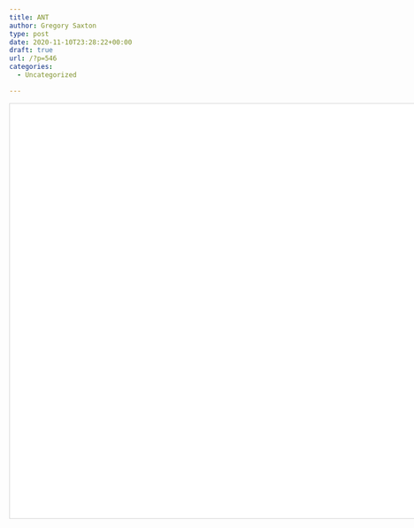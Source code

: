 ```yaml
---
title: ANT
author: Gregory Saxton
type: post
date: 2020-11-10T23:28:22+00:00
draft: true
url: /?p=546
categories:
  - Uncategorized

---
```

<link rel="stylesheet" href="https://cdnjs.cloudflare.com/ajax/libs/vis/4.16.1/vis.css" type="text/css" />
<script type="text/javascript" src="https://cdnjs.cloudflare.com/ajax/libs/vis/4.16.1/vis-network.min.js"> </script>

<!-- <link rel="stylesheet" href="../node_modules/vis/dist/vis.min.css" type="text/css" />
<script type="text/javascript" src="../node_modules/vis/dist/vis.js"> </script>-->

<style type="text/css">

        #mynetwork {
            width: 1500px;
            height: 750px;
            background-color: #ffffff;
            border: 1px solid lightgray;
            position: relative;
            float: left;
        }

        

        

        
</style>

<div id = "mynetwork"></div>


<script type="text/javascript">

    // initialize global variables.
    var edges;
    var nodes;
    var network; 
    var container;
    var options, data;

    
    // This method is responsible for drawing the graph, returns the drawn network
    function drawGraph() {
        var container = document.getElementById('mynetwork');
        
        

        // parsing and collecting nodes and edges from the python
        nodes = new vis.DataSet([{"id": "Budget Uncertainty", "label": "Budget Uncertainty", "shape": "dot", "title": "Budget Uncertainty Neighbors:\u003cbr\u003eSpending Allocation", "value": 1}, {"id": "Spending Allocation", "label": "Spending Allocation", "shape": "dot", "title": "Spending Allocation Neighbors:\u003cbr\u003e", "value": 0}, {"id": "Institution Type (Public vs. Private College)", "label": "Institution Type (Public vs. Private College)", "shape": "dot", "title": "Institution Type (Public vs. Private College) Neighbors:\u003cbr\u003eInvestment Accounting Method", "value": 1}, {"id": "Investment Accounting Method", "label": "Investment Accounting Method", "shape": "dot", "title": "Investment Accounting Method Neighbors:\u003cbr\u003e", "value": 0}, {"id": "Endowment Size", "label": "Endowment Size", "shape": "dot", "title": "Endowment Size Neighbors:\u003cbr\u003eInvestment Accounting Method", "value": 1}, {"id": "Endowment Returns", "label": "Endowment Returns", "shape": "dot", "title": "Endowment Returns Neighbors:\u003cbr\u003eInvestment Accounting Method", "value": 1}, {"id": "Debt Capacity", "label": "Debt Capacity", "shape": "dot", "title": "Debt Capacity Neighbors:\u003cbr\u003eInvestment Accounting Method", "value": 1}, {"id": "Tax on Unrelated Business Income", "label": "Tax on Unrelated Business Income", "shape": "dot", "title": "Tax on Unrelated Business Income Neighbors:\u003cbr\u003eSpending Allocation", "value": 1}, {"id": "Changes in Program Spending", "label": "Changes in Program Spending", "shape": "dot", "title": "Changes in Program Spending Neighbors:\u003cbr\u003eExecutive Compensation", "value": 1}, {"id": "Executive Compensation", "label": "Executive Compensation", "shape": "dot", "title": "Executive Compensation Neighbors:\u003cbr\u003eGovernment Grants\u003cbr\u003eProgram Service Revenues\u003cbr\u003eDonations", "value": 3}, {"id": "Donations", "label": "Donations", "shape": "dot", "title": "Donations Neighbors:\u003cbr\u003e", "value": 0}, {"id": "Government Grants", "label": "Government Grants", "shape": "dot", "title": "Government Grants Neighbors:\u003cbr\u003e", "value": 0}, {"id": "Program Service Revenues", "label": "Program Service Revenues", "shape": "dot", "title": "Program Service Revenues Neighbors:\u003cbr\u003e", "value": 0}, {"id": "Changes in Program Spending Ratio", "label": "Changes in Program Spending Ratio", "shape": "dot", "title": "Changes in Program Spending Ratio Neighbors:\u003cbr\u003eExecutive Compensation", "value": 1}, {"id": "Changes in Revenue Received", "label": "Changes in Revenue Received", "shape": "dot", "title": "Changes in Revenue Received Neighbors:\u003cbr\u003eExecutive Compensation", "value": 1}, {"id": "Efficiency", "label": "Efficiency", "shape": "dot", "title": "Efficiency Neighbors:\u003cbr\u003eExecutive Compensation\u003cbr\u003eBonus Pay", "value": 2}, {"id": "Bonus Pay", "label": "Bonus Pay", "shape": "dot", "title": "Bonus Pay Neighbors:\u003cbr\u003eDonations\u003cbr\u003eProfitability", "value": 2}, {"id": "Income Tax Exemption", "label": "Income Tax Exemption", "shape": "dot", "title": "Income Tax Exemption Neighbors:\u003cbr\u003eTax Evasion\u003cbr\u003eMisallocation of Resources", "value": 2}, {"id": "Misallocation of Resources", "label": "Misallocation of Resources", "shape": "dot", "title": "Misallocation of Resources Neighbors:\u003cbr\u003e", "value": 0}, {"id": "Tax Evasion", "label": "Tax Evasion", "shape": "dot", "title": "Tax Evasion Neighbors:\u003cbr\u003e", "value": 0}, {"id": "Minimum Distribution Requirement", "label": "Minimum Distribution Requirement", "shape": "dot", "title": "Minimum Distribution Requirement Neighbors:\u003cbr\u003ePrivate Foundation Distributions", "value": 1}, {"id": "Private Foundation Distributions", "label": "Private Foundation Distributions", "shape": "dot", "title": "Private Foundation Distributions Neighbors:\u003cbr\u003e", "value": 0}, {"id": "Dual Tax Rate Regime", "label": "Dual Tax Rate Regime", "shape": "dot", "title": "Dual Tax Rate Regime Neighbors:\u003cbr\u003ePrivate Foundation Distributions", "value": 1}, {"id": "Excess Endowment", "label": "Excess Endowment", "shape": "dot", "title": "Excess Endowment Neighbors:\u003cbr\u003eExecutive Compensation\u003cbr\u003eEfficiency", "value": 2}, {"id": "Joint Cost Allocations", "label": "Joint Cost Allocations", "shape": "dot", "title": "Joint Cost Allocations Neighbors:\u003cbr\u003eProgram Expense Ratio Management", "value": 1}, {"id": "Program Expense Ratio Management", "label": "Program Expense Ratio Management", "shape": "dot", "title": "Program Expense Ratio Management Neighbors:\u003cbr\u003e", "value": 0}, {"id": "Managerial Incentives", "label": "Managerial Incentives", "shape": "dot", "title": "Managerial Incentives Neighbors:\u003cbr\u003eExpense Misreporting", "value": 1}, {"id": "Expense Misreporting", "label": "Expense Misreporting", "shape": "dot", "title": "Expense Misreporting Neighbors:\u003cbr\u003e", "value": 0}, {"id": "Professionalism", "label": "Professionalism", "shape": "dot", "title": "Professionalism Neighbors:\u003cbr\u003eExpense Misreporting", "value": 1}, {"id": "Accounting Sophistication", "label": "Accounting Sophistication", "shape": "dot", "title": "Accounting Sophistication Neighbors:\u003cbr\u003eExpense Misreporting", "value": 1}, {"id": "External Monitoring", "label": "External Monitoring", "shape": "dot", "title": "External Monitoring Neighbors:\u003cbr\u003eExpense Misreporting", "value": 1}, {"id": "Financial Incentives", "label": "Financial Incentives", "shape": "dot", "title": "Financial Incentives Neighbors:\u003cbr\u003eExpense Misreporting", "value": 1}, {"id": "Complexity", "label": "Complexity", "shape": "dot", "title": "Complexity Neighbors:\u003cbr\u003eInternal Control Deficiencies", "value": 1}, {"id": "Internal Control Deficiencies", "label": "Internal Control Deficiencies", "shape": "dot", "title": "Internal Control Deficiencies Neighbors:\u003cbr\u003ePublic Support\u003cbr\u003eGovernment Contributions", "value": 2}, {"id": "Public Support", "label": "Public Support", "shape": "dot", "title": "Public Support Neighbors:\u003cbr\u003e", "value": 0}, {"id": "Government Contributions", "label": "Government Contributions", "shape": "dot", "title": "Government Contributions Neighbors:\u003cbr\u003e", "value": 0}, {"id": "Financial Health", "label": "Financial Health", "shape": "dot", "title": "Financial Health Neighbors:\u003cbr\u003eInternal Control Deficiencies", "value": 1}, {"id": "Size", "label": "Size", "shape": "dot", "title": "Size Neighbors:\u003cbr\u003eInternal Control Deficiencies", "value": 1}, {"id": "Newness of Federal Funding", "label": "Newness of Federal Funding", "shape": "dot", "title": "Newness of Federal Funding Neighbors:\u003cbr\u003eInternal Control Deficiencies", "value": 1}, {"id": "Growth", "label": "Growth", "shape": "dot", "title": "Growth Neighbors:\u003cbr\u003eInternal Control Deficiencies", "value": 1}, {"id": "Accounting Performance (Below/Above Benchmark)", "label": "Accounting Performance (Below/Above Benchmark)", "shape": "dot", "title": "Accounting Performance (Below/Above Benchmark) Neighbors:\u003cbr\u003eEarnings Management", "value": 1}, {"id": "Earnings Management", "label": "Earnings Management", "shape": "dot", "title": "Earnings Management Neighbors:\u003cbr\u003e", "value": 0}, {"id": "Pay-for-Performance Incentives", "label": "Pay-for-Performance Incentives", "shape": "dot", "title": "Pay-for-Performance Incentives Neighbors:\u003cbr\u003eEarnings Management", "value": 1}, {"id": "Normative Institutional Pressure", "label": "Normative Institutional Pressure", "shape": "dot", "title": "Normative Institutional Pressure Neighbors:\u003cbr\u003eCost Shifting", "value": 1}, {"id": "Cost Shifting", "label": "Cost Shifting", "shape": "dot", "title": "Cost Shifting Neighbors:\u003cbr\u003e", "value": 0}, {"id": "Regulative Institutional Pressure (Oversight)", "label": "Regulative Institutional Pressure (Oversight)", "shape": "dot", "title": "Regulative Institutional Pressure (Oversight) Neighbors:\u003cbr\u003eCost Shifting", "value": 1}, {"id": "Donations Reliance", "label": "Donations Reliance", "shape": "dot", "title": "Donations Reliance Neighbors:\u003cbr\u003eCost Shifting", "value": 1}, {"id": "Board Size", "label": "Board Size", "shape": "dot", "title": "Board Size Neighbors:\u003cbr\u003eFinancial Performance\u003cbr\u003eManagerial Incentives", "value": 2}, {"id": "Financial Performance", "label": "Financial Performance", "shape": "dot", "title": "Financial Performance Neighbors:\u003cbr\u003e", "value": 0}, {"id": "# of Programs", "label": "# of Programs", "shape": "dot", "title": "# of Programs Neighbors:\u003cbr\u003eBoard Size", "value": 1}, {"id": "Low-Quality Program Ratio", "label": "Low-Quality Program Ratio", "shape": "dot", "title": "Low-Quality Program Ratio Neighbors:\u003cbr\u003eDonations", "value": 1}, {"id": "Financial Data Availability", "label": "Financial Data Availability", "shape": "dot", "title": "Financial Data Availability Neighbors:\u003cbr\u003eDonations", "value": 1}, {"id": "Donor Sophistication", "label": "Donor Sophistication", "shape": "dot", "title": "Donor Sophistication Neighbors:\u003cbr\u003eDonations", "value": 1}, {"id": "Tax Incentives", "label": "Tax Incentives", "shape": "dot", "title": "Tax Incentives Neighbors:\u003cbr\u003eDonations", "value": 1}, {"id": "Outsourced Management", "label": "Outsourced Management", "shape": "dot", "title": "Outsourced Management Neighbors:\u003cbr\u003eFinancial Reporting Quality", "value": 1}, {"id": "Financial Reporting Quality", "label": "Financial Reporting Quality", "shape": "dot", "title": "Financial Reporting Quality Neighbors:\u003cbr\u003e", "value": 0}, {"id": "Board of Director Monitoring", "label": "Board of Director Monitoring", "shape": "dot", "title": "Board of Director Monitoring Neighbors:\u003cbr\u003eFinancial Reporting Quality", "value": 1}, {"id": "Audit Quality", "label": "Audit Quality", "shape": "dot", "title": "Audit Quality Neighbors:\u003cbr\u003eFinancial Reporting Quality", "value": 1}, {"id": "Capital Provider Monitoring", "label": "Capital Provider Monitoring", "shape": "dot", "title": "Capital Provider Monitoring Neighbors:\u003cbr\u003eFinancial Reporting Quality", "value": 1}, {"id": "External and Internal Regulatory Oversight", "label": "External and Internal Regulatory Oversight", "shape": "dot", "title": "External and Internal Regulatory Oversight Neighbors:\u003cbr\u003eFinancial Reporting Quality", "value": 1}, {"id": "Nonprofit Orientation (Service-Oriented vs. Charitable)", "label": "Nonprofit Orientation (Service-Oriented vs. Charitable)", "shape": "dot", "title": "Nonprofit Orientation (Service-Oriented vs. Charitable) Neighbors:\u003cbr\u003eDonations", "value": 1}, {"id": "Governance (Formal Written Policies)", "label": "Governance (Formal Written Policies)", "shape": "dot", "title": "Governance (Formal Written Policies) Neighbors:\u003cbr\u003eDonations", "value": 1}, {"id": "Governance (Independent Audit and Audit Committee)", "label": "Governance (Independent Audit and Audit Committee)", "shape": "dot", "title": "Governance (Independent Audit and Audit Committee) Neighbors:\u003cbr\u003eDonations", "value": 1}, {"id": "Governance (Executive Compensation Review and Approval Policies)", "label": "Governance (Executive Compensation Review and Approval Policies)", "shape": "dot", "title": "Governance (Executive Compensation Review and Approval Policies) Neighbors:\u003cbr\u003eDonations", "value": 1}, {"id": "Governance (Board Oversight)", "label": "Governance (Board Oversight)", "shape": "dot", "title": "Governance (Board Oversight) Neighbors:\u003cbr\u003eDonations", "value": 1}, {"id": "Governance (Board Management Weaknesses)", "label": "Governance (Board Management Weaknesses)", "shape": "dot", "title": "Governance (Board Management Weaknesses) Neighbors:\u003cbr\u003eDonations", "value": 1}, {"id": "Governance (Accessibility of Financial Information)", "label": "Governance (Accessibility of Financial Information)", "shape": "dot", "title": "Governance (Accessibility of Financial Information) Neighbors:\u003cbr\u003eDonations", "value": 1}, {"id": "Governance (Documentation of Board and Committee Meetings)", "label": "Governance (Documentation of Board and Committee Meetings)", "shape": "dot", "title": "Governance (Documentation of Board and Committee Meetings) Neighbors:\u003cbr\u003eDonations", "value": 1}, {"id": "Earnings", "label": "Earnings", "shape": "dot", "title": "Earnings Neighbors:\u003cbr\u003eEarnings Management", "value": 1}, {"id": "Leverage", "label": "Leverage", "shape": "dot", "title": "Leverage Neighbors:\u003cbr\u003eEarnings Management", "value": 1}, {"id": "Pension Plan Funding Level", "label": "Pension Plan Funding Level", "shape": "dot", "title": "Pension Plan Funding Level Neighbors:\u003cbr\u003eEarnings Management", "value": 1}, {"id": "External Auditor Oversight", "label": "External Auditor Oversight", "shape": "dot", "title": "External Auditor Oversight Neighbors:\u003cbr\u003eEarnings Management", "value": 1}, {"id": "Organizational Type (Nonprofit vs. For-Profit)", "label": "Organizational Type (Nonprofit vs. For-Profit)", "shape": "dot", "title": "Organizational Type (Nonprofit vs. For-Profit) Neighbors:\u003cbr\u003eEarnings Management", "value": 1}, {"id": "California Nonprofit Integrity Act", "label": "California Nonprofit Integrity Act", "shape": "dot", "title": "California Nonprofit Integrity Act Neighbors:\u003cbr\u003eExecutive Compensation", "value": 1}, {"id": "Pay-for-Performance Sensitivities", "label": "Pay-for-Performance Sensitivities", "shape": "dot", "title": "Pay-for-Performance Sensitivities Neighbors:\u003cbr\u003eCharity Care", "value": 1}, {"id": "Charity Care", "label": "Charity Care", "shape": "dot", "title": "Charity Care Neighbors:\u003cbr\u003eEarnings Management", "value": 1}, {"id": "Organization Type (Nonprofit vs. For-Profit)", "label": "Organization Type (Nonprofit vs. For-Profit)", "shape": "dot", "title": "Organization Type (Nonprofit vs. For-Profit) Neighbors:\u003cbr\u003eCharity Care", "value": 1}, {"id": "Geographical Proximity of Tax Providers", "label": "Geographical Proximity of Tax Providers", "shape": "dot", "title": "Geographical Proximity of Tax Providers Neighbors:\u003cbr\u003eTax Service Provider Choice", "value": 1}, {"id": "Tax Service Provider Choice", "label": "Tax Service Provider Choice", "shape": "dot", "title": "Tax Service Provider Choice Neighbors:\u003cbr\u003eExecutive Compensation Misreporting\u003cbr\u003eDonations", "value": 2}, {"id": "Executive Compensation Misreporting", "label": "Executive Compensation Misreporting", "shape": "dot", "title": "Executive Compensation Misreporting Neighbors:\u003cbr\u003e", "value": 0}, {"id": "Local Availability of Professional Tax Knowledge", "label": "Local Availability of Professional Tax Knowledge", "shape": "dot", "title": "Local Availability of Professional Tax Knowledge Neighbors:\u003cbr\u003eTax Service Provider Choice", "value": 1}, {"id": "Transparency of Expense Reporting Disclosures", "label": "Transparency of Expense Reporting Disclosures", "shape": "dot", "title": "Transparency of Expense Reporting Disclosures Neighbors:\u003cbr\u003eDirector Monitoring", "value": 1}, {"id": "Director Monitoring", "label": "Director Monitoring", "shape": "dot", "title": "Director Monitoring Neighbors:\u003cbr\u003e", "value": 0}, {"id": "Donor Evaluation Focus (Financially-Focused vs. Balanced)", "label": "Donor Evaluation Focus (Financially-Focused vs. Balanced)", "shape": "dot", "title": "Donor Evaluation Focus (Financially-Focused vs. Balanced) Neighbors:\u003cbr\u003eDirector Monitoring", "value": 1}, {"id": "Non-Financial Performance", "label": "Non-Financial Performance", "shape": "dot", "title": "Non-Financial Performance Neighbors:\u003cbr\u003eDirector Monitoring", "value": 1}, {"id": "Premanaged Earnings", "label": "Premanaged Earnings", "shape": "dot", "title": "Premanaged Earnings Neighbors:\u003cbr\u003eEarnings Management", "value": 1}, {"id": "Existence of Third-Party Ratings", "label": "Existence of Third-Party Ratings", "shape": "dot", "title": "Existence of Third-Party Ratings Neighbors:\u003cbr\u003eDonations", "value": 1}, {"id": "Number of Third-Party Ratings", "label": "Number of Third-Party Ratings", "shape": "dot", "title": "Number of Third-Party Ratings Neighbors:\u003cbr\u003eDonations", "value": 1}, {"id": "Non-Neutral Third-Party Ratings", "label": "Non-Neutral Third-Party Ratings", "shape": "dot", "title": "Non-Neutral Third-Party Ratings Neighbors:\u003cbr\u003eDonations", "value": 1}, {"id": "Consistent Third-Party Ratings", "label": "Consistent Third-Party Ratings", "shape": "dot", "title": "Consistent Third-Party Ratings Neighbors:\u003cbr\u003eDonations", "value": 1}, {"id": "Audit Partner Tenure", "label": "Audit Partner Tenure", "shape": "dot", "title": "Audit Partner Tenure Neighbors:\u003cbr\u003eSeverity of Reported Internal Control Deficiencies\u003cbr\u003eInternal Control Report Quality", "value": 2}, {"id": "Internal Control Report Quality", "label": "Internal Control Report Quality", "shape": "dot", "title": "Internal Control Report Quality Neighbors:\u003cbr\u003e", "value": 0}, {"id": "Severity of Reported Internal Control Deficiencies", "label": "Severity of Reported Internal Control Deficiencies", "shape": "dot", "title": "Severity of Reported Internal Control Deficiencies Neighbors:\u003cbr\u003e", "value": 0}, {"id": "Audit Partner Changes", "label": "Audit Partner Changes", "shape": "dot", "title": "Audit Partner Changes Neighbors:\u003cbr\u003eSeverity of Reported Internal Control Deficiencies\u003cbr\u003eInternal Control Report Quality", "value": 2}, {"id": "Profitability", "label": "Profitability", "shape": "dot", "title": "Profitability Neighbors:\u003cbr\u003eBonus Pay", "value": 1}, {"id": "Revenue Generation", "label": "Revenue Generation", "shape": "dot", "title": "Revenue Generation Neighbors:\u003cbr\u003eBonus Pay", "value": 1}, {"id": "Competition", "label": "Competition", "shape": "dot", "title": "Competition Neighbors:\u003cbr\u003eBonus Pay", "value": 1}]);
        edges = new vis.DataSet([{"arrows": "to", "from": "Budget Uncertainty", "to": "Spending Allocation", "width": 1}, {"arrows": "to", "from": "Institution Type (Public vs. Private College)", "to": "Investment Accounting Method", "width": 1}, {"arrows": "to", "from": "Endowment Size", "to": "Investment Accounting Method", "width": 1}, {"arrows": "to", "from": "Endowment Returns", "to": "Investment Accounting Method", "width": 1}, {"arrows": "to", "from": "Debt Capacity", "to": "Investment Accounting Method", "width": 1}, {"arrows": "to", "from": "Tax on Unrelated Business Income", "to": "Spending Allocation", "width": 1}, {"arrows": "to", "from": "Changes in Program Spending", "to": "Executive Compensation", "width": 1}, {"arrows": "to", "from": "Executive Compensation", "to": "Donations", "width": 1}, {"arrows": "to", "from": "Executive Compensation", "to": "Government Grants", "width": 1}, {"arrows": "to", "from": "Executive Compensation", "to": "Program Service Revenues", "width": 1}, {"arrows": "to", "from": "Changes in Program Spending Ratio", "to": "Executive Compensation", "width": 1}, {"arrows": "to", "from": "Changes in Revenue Received", "to": "Executive Compensation", "width": 1}, {"arrows": "to", "from": "Efficiency", "to": "Executive Compensation", "width": 1}, {"arrows": "to", "from": "Efficiency", "to": "Bonus Pay", "width": 1}, {"arrows": "to", "from": "Income Tax Exemption", "to": "Misallocation of Resources", "width": 1}, {"arrows": "to", "from": "Income Tax Exemption", "to": "Tax Evasion", "width": 1}, {"arrows": "to", "from": "Minimum Distribution Requirement", "to": "Private Foundation Distributions", "width": 1}, {"arrows": "to", "from": "Dual Tax Rate Regime", "to": "Private Foundation Distributions", "width": 1}, {"arrows": "to", "from": "Excess Endowment", "to": "Efficiency", "width": 1}, {"arrows": "to", "from": "Excess Endowment", "to": "Executive Compensation", "width": 1}, {"arrows": "to", "from": "Joint Cost Allocations", "to": "Program Expense Ratio Management", "width": 1}, {"arrows": "to", "from": "Managerial Incentives", "to": "Expense Misreporting", "width": 1}, {"arrows": "to", "from": "Professionalism", "to": "Expense Misreporting", "width": 1}, {"arrows": "to", "from": "Accounting Sophistication", "to": "Expense Misreporting", "width": 1}, {"arrows": "to", "from": "External Monitoring", "to": "Expense Misreporting", "width": 1}, {"arrows": "to", "from": "Financial Incentives", "to": "Expense Misreporting", "width": 1}, {"arrows": "to", "from": "Complexity", "to": "Internal Control Deficiencies", "width": 1}, {"arrows": "to", "from": "Internal Control Deficiencies", "to": "Public Support", "width": 1}, {"arrows": "to", "from": "Internal Control Deficiencies", "to": "Government Contributions", "width": 1}, {"arrows": "to", "from": "Financial Health", "to": "Internal Control Deficiencies", "width": 1}, {"arrows": "to", "from": "Size", "to": "Internal Control Deficiencies", "width": 1}, {"arrows": "to", "from": "Newness of Federal Funding", "to": "Internal Control Deficiencies", "width": 1}, {"arrows": "to", "from": "Growth", "to": "Internal Control Deficiencies", "width": 1}, {"arrows": "to", "from": "Accounting Performance (Below/Above Benchmark)", "to": "Earnings Management", "width": 1}, {"arrows": "to", "from": "Pay-for-Performance Incentives", "to": "Earnings Management", "width": 1}, {"arrows": "to", "from": "Normative Institutional Pressure", "to": "Cost Shifting", "width": 1}, {"arrows": "to", "from": "Regulative Institutional Pressure (Oversight)", "to": "Cost Shifting", "width": 1}, {"arrows": "to", "from": "Donations Reliance", "to": "Cost Shifting", "width": 1}, {"arrows": "to", "from": "Board Size", "to": "Managerial Incentives", "width": 1}, {"arrows": "to", "from": "Board Size", "to": "Financial Performance", "width": 1}, {"arrows": "to", "from": "# of Programs", "to": "Board Size", "width": 1}, {"arrows": "to", "from": "Low-Quality Program Ratio", "to": "Donations", "width": 1}, {"arrows": "to", "from": "Financial Data Availability", "to": "Donations", "width": 1}, {"arrows": "to", "from": "Donor Sophistication", "to": "Donations", "width": 2}, {"arrows": "to", "from": "Tax Incentives", "to": "Donations", "width": 1}, {"arrows": "to", "from": "Outsourced Management", "to": "Financial Reporting Quality", "width": 1}, {"arrows": "to", "from": "Board of Director Monitoring", "to": "Financial Reporting Quality", "width": 1}, {"arrows": "to", "from": "Audit Quality", "to": "Financial Reporting Quality", "width": 1}, {"arrows": "to", "from": "Capital Provider Monitoring", "to": "Financial Reporting Quality", "width": 1}, {"arrows": "to", "from": "External and Internal Regulatory Oversight", "to": "Financial Reporting Quality", "width": 1}, {"arrows": "to", "from": "Nonprofit Orientation (Service-Oriented vs. Charitable)", "to": "Donations", "width": 1}, {"arrows": "to", "from": "Governance (Formal Written Policies)", "to": "Donations", "width": 1}, {"arrows": "to", "from": "Governance (Independent Audit and Audit Committee)", "to": "Donations", "width": 1}, {"arrows": "to", "from": "Governance (Executive Compensation Review and Approval Policies)", "to": "Donations", "width": 1}, {"arrows": "to", "from": "Governance (Board Oversight)", "to": "Donations", "width": 1}, {"arrows": "to", "from": "Governance (Board Management Weaknesses)", "to": "Donations", "width": 1}, {"arrows": "to", "from": "Governance (Accessibility of Financial Information)", "to": "Donations", "width": 1}, {"arrows": "to", "from": "Governance (Documentation of Board and Committee Meetings)", "to": "Donations", "width": 1}, {"arrows": "to", "from": "Earnings", "to": "Earnings Management", "width": 1}, {"arrows": "to", "from": "Leverage", "to": "Earnings Management", "width": 1}, {"arrows": "to", "from": "Pension Plan Funding Level", "to": "Earnings Management", "width": 1}, {"arrows": "to", "from": "External Auditor Oversight", "to": "Earnings Management", "width": 1}, {"arrows": "to", "from": "Organizational Type (Nonprofit vs. For-Profit)", "to": "Earnings Management", "width": 1}, {"arrows": "to", "from": "California Nonprofit Integrity Act", "to": "Executive Compensation", "width": 1}, {"arrows": "to", "from": "Pay-for-Performance Sensitivities", "to": "Charity Care", "width": 1}, {"arrows": "to", "from": "Charity Care", "to": "Earnings Management", "width": 1}, {"arrows": "to", "from": "Organization Type (Nonprofit vs. For-Profit)", "to": "Charity Care", "width": 1}, {"arrows": "to", "from": "Geographical Proximity of Tax Providers", "to": "Tax Service Provider Choice", "width": 1}, {"arrows": "to", "from": "Tax Service Provider Choice", "to": "Executive Compensation Misreporting", "width": 1}, {"arrows": "to", "from": "Tax Service Provider Choice", "to": "Donations", "width": 1}, {"arrows": "to", "from": "Local Availability of Professional Tax Knowledge", "to": "Tax Service Provider Choice", "width": 1}, {"arrows": "to", "from": "Transparency of Expense Reporting Disclosures", "to": "Director Monitoring", "width": 1}, {"arrows": "to", "from": "Donor Evaluation Focus (Financially-Focused vs. Balanced)", "to": "Director Monitoring", "width": 1}, {"arrows": "to", "from": "Non-Financial Performance", "to": "Director Monitoring", "width": 1}, {"arrows": "to", "from": "Premanaged Earnings", "to": "Earnings Management", "width": 1}, {"arrows": "to", "from": "Existence of Third-Party Ratings", "to": "Donations", "width": 1}, {"arrows": "to", "from": "Number of Third-Party Ratings", "to": "Donations", "width": 1}, {"arrows": "to", "from": "Non-Neutral Third-Party Ratings", "to": "Donations", "width": 1}, {"arrows": "to", "from": "Consistent Third-Party Ratings", "to": "Donations", "width": 1}, {"arrows": "to", "from": "Audit Partner Tenure", "to": "Internal Control Report Quality", "width": 1}, {"arrows": "to", "from": "Audit Partner Tenure", "to": "Severity of Reported Internal Control Deficiencies", "width": 1}, {"arrows": "to", "from": "Audit Partner Changes", "to": "Internal Control Report Quality", "width": 1}, {"arrows": "to", "from": "Audit Partner Changes", "to": "Severity of Reported Internal Control Deficiencies", "width": 1}, {"arrows": "to", "from": "Profitability", "to": "Bonus Pay", "width": 1}, {"arrows": "to", "from": "Bonus Pay", "to": "Donations", "width": 1}, {"arrows": "to", "from": "Bonus Pay", "to": "Profitability", "width": 1}, {"arrows": "to", "from": "Revenue Generation", "to": "Bonus Pay", "width": 1}, {"arrows": "to", "from": "Competition", "to": "Bonus Pay", "width": 1}]);

        // adding nodes and edges to the graph
        data = {nodes: nodes, edges: edges};

        var options = {"smooth": {"type": "straightCross", "forceDirection": "none", "roundness": 0.1}, "interaction": {"navigationButtons": true}, "physics": {"enabled": true, "forceAtlas2Based": {"springLength": 25}, "minVelocity": 0.75, "solver": "forceAtlas2Based"}};
        
        

        

        network = new vis.Network(container, data, options);

        


        

        return network;

    }

    drawGraph();

</script>